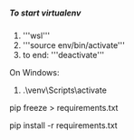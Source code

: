 ##### To start virtualenv ####

1. '''wsl'''
2. '''source env/bin/activate'''
3. to end: '''deactivate'''

On Windows: 
1. .\venv\Scripts\activate

pip freeze > requirements.txt

pip install -r requirements.txt

##### #####

